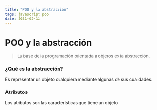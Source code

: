```yaml
---
title: "POO y la abstracción"
tags: javascript poo
date: 2021-05-12
---
```


# POO y la abstracción

> La base de la programación orientada a objetos es la abstracción.

### ¿Qué es la abstracción?

Es representar un objeto cualquiera mediante algunas de sus cualidades.

### Atributos

Los atributos son las características que tiene un objeto.